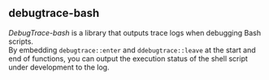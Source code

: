 ## debugtrace-bash

*DebugTrace-bash* is a library that outputs trace logs when debugging Bash scripts.  
By embedding `debugtrace::enter` and `ddebugtrace::leave` at the start and end of functions, you can output the execution status of the shell script under development to the log.
